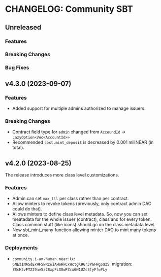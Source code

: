 <!-- markdownlint-disable MD013 -->
<!-- markdownlint-disable MD024 -->

<!--
Changelogs are for humans, not machines.
There should be an entry for every single version.
The same types of changes should be grouped.
The latest version comes first.
The release date of each version is displayed.

Usage:

Change log entries are to be added to the Unreleased section. Example entry:

* [#<PR-number>](https://github.com/umee-network/umee/pull/<PR-number>) <description>
-->

# CHANGELOG: Community SBT

## Unreleased

### Features

### Breaking Changes

### Bug Fixes

## v4.3.0 (2023-09-07)

### Features

- Added support for multiple admins authorized to manage issuers.

### Breaking Changes

- Contract field type for `admin` changed from `AccoundId` -> `LazyOption<Vec<AccountId>>`
- Recommended `cost.mint_deposit` is decreased by 0.001 miliNEAR (in total).

## v4.2.0 (2023-08-25)

The release introduces more class level customizations.

### Features

- Admin can set `max_ttl` per class rather than per contract.
- Allow minters to revoke tokens (previously, only contract admin DAO could do that).
- Allows minters to define class level metadata. So, now you can set meatadata for the whole issuer (contract), class and for every token. Class common stuff (like icons) should go on the class metadata level.
- New sbt_mint_many function allowing minter DAO to mint many tokens at once.

### Deployments

- `community.i-am-human.near`: tx: `6NEz1NASdExWF5wRzwiAHoHkCxWctgK96rJPGFHgoQz5`, migration: `Z8cH2vFT229av5z28xpFiX8wPZcx6N1UZs3fyFfwPLy`
